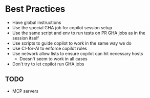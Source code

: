 # Best Practices

- Have global instructions
- Use the special GHA job for copilot session setup
- Use the same script and env to run tests on PR GHA jobs as in the session itself
- Use scripts to guide copilot to work in the same way we do
- Use CI-for-AI to enforce copilot rules
- Use network allow lists to ensure copilot can hit necessary hosts
  - Doesn't seem to work in all cases
- Don't try to let copilot run GHA jobs

## TODO

- MCP servers
